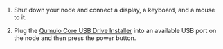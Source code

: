 1. Shut down your node and connect a display, a keyboard, and a mouse to it.

1. Plug the <a href="https://docs.qumulo.com/hardware-guide/getting-started/creating-usb-drive-installer.html" class="no_icon">Qumulo Core USB Drive Installer</a> into an available USB port on the node and then press the power button.
